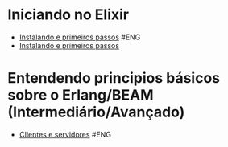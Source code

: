 # Iniciando no Elixir

- [Instalando e primeiros passos](https://elixir-lang.org/getting-started/introduction.html) #ENG
- [Instalando e primeiros passos](https://elixirschool.com/pt/lessons/basics/basics/)


# Entendendo principios básicos sobre o Erlang/BEAM (Intermediário/Avançado)

- [Clientes e servidores](https://learnyousomeerlang.com/clients-and-servers) #ENG

